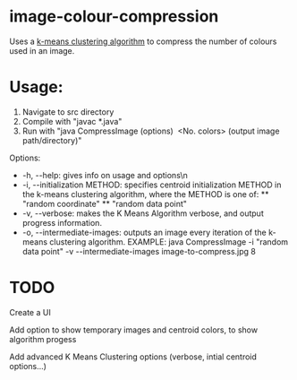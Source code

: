 # image-colour-compression
Uses a [k-means clustering algorithm](https://en.wikipedia.org/wiki/K-means_clustering) to compress the number of colours used in an image.

# Usage:

1. Navigate to src directory
2. Compile with "javac \*.java"
3. Run with "java CompressImage (options) <image input path> <No. colors> (output image path/directory)"

Options:
* -h, --help: gives info on usage and options\n
* -i, --initialization METHOD: specifies centroid initialization METHOD in the k-means clustering algorithm, where the METHOD is one of:
** "random coordinate"
** "random data point"
* -v, --verbose: makes the K Means Algorithm verbose, and output progress information.
* -o, --intermediate-images: outputs an image every iteration of the k-means clustering algorithm.
EXAMPLE: java CompressImage -i "random data point" -v --intermediate-images image-to-compress.jpg 8

# TODO

Create a UI

Add option to show temporary images and centroid colors, to show algorithm progess

Add advanced K Means Clustering options (verbose, intial centroid options...)
